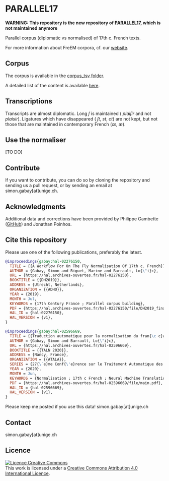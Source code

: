 # PARALLEL17

**WARNING: This repository is the new repository of [PARALLEL17](https://github.com/e-ditiones/PARALLEL17), which is not maintained anymore**

Parallel corpus (diplomatic vs normalised) of 17th c. French texts.

For more information about FreEM corpora, cf. our [website](https://freem-corpora.github.io).

## Corpus

The corpus is available in the [corpus_tsv folder](https://github.com/freem-corpora/FreEMnorm/tree/master/corpus_tsv).

A detailed list of the content is available [here](https://github.com/freem-corpora/FreEMnorm/blob/master/TableOfContent.tsv).

## Transcriptions
Transcripts are almost diplomatic. Long *ſ* is maintained ( *plaiſir* and not *plaisir*).
Ligatures which have disappeared ( *ſt*, *st*, *ct*) are not kept, but not those that are maintained in contemporary French (*œ*, *æ*).

## Use the normaliser
\[TO DO\]

## Contribute
If you want to contribute, you can do so by cloning the repository and sending us a pull request, or by sending an email at simon.gabay[at]unige.ch.

## Acknowledgments
Additional data and corrections have been provided by Philippe Gambette ([GitHub](https://github.com/PhilippeGambette)) and Jonathan Poinhos.

## Cite this repository
Please use one of the following publications, preferably the latest.

```bibtex
@inproceedings{gabay:hal-02276150,
  TITLE = {{A Workflow For On The Fly Normalisation Of 17th c. French}},
  AUTHOR = {Gabay, Simon and Riguet, Marine and Barrault, Lo{\"i}c},
  URL = {https://hal.archives-ouvertes.fr/hal-02276150},
  BOOKTITLE = {{DH2019}},
  ADDRESS = {Utrecht, Netherlands},
  ORGANIZATION = {{ADHO}},
  YEAR = {2019},
  MONTH = Jul,
  KEYWORDS = {17th Century France ; Parallel corpus building},
  PDF = {https://hal.archives-ouvertes.fr/hal-02276150/file/DH2019_final.pdf},
  HAL_ID = {hal-02276150},
  HAL_VERSION = {v1},
}
```

```bibtex
@inproceedings{gabay:hal-02596669,
  TITLE = {{Traduction automatique pour la normalisation du fran{\c c}ais du XVII e si{\`e}cle}},
  AUTHOR = {Gabay, Simon and Barrault, Lo{\"i}c},
  URL = {https://hal.archives-ouvertes.fr/hal-02596669},
  BOOKTITLE = {{TALN 2020}},
  ADDRESS = {Nancy, France},
  ORGANIZATION = {{ATALA}},
  SERIES = {27{\`e}me Conf{\'e}rence sur le Traitement Automatique des Langues Naturelles},
  YEAR = {2020},
  MONTH = Jun,
  KEYWORDS = {Normalisation ; 17th c French ; Neural Machine Translation (NMT) ; Statistical Machine Translation (SMT) ; Digital humanities ; Humanit{\'e}s num{\'e}riques ; Fran{\c c}ais classique ; Traduction automatique neuronale ; Traduction automatique statistique},
  PDF = {https://hal.archives-ouvertes.fr/hal-02596669/file/main.pdf},
  HAL_ID = {hal-02596669},
  HAL_VERSION = {v1},
}
```

Please keep me posted if you use this data! simon.gabay[at]unige.ch

## Contact
simon.gabay[at]unige.ch

## Licence
<a rel="license" href="http://creativecommons.org/licenses/by/4.0/"><img alt="Licence Creative Commons" style="border-width:0" src="https://i.creativecommons.org/l/by/4.0/88x31.png" /></a><br />This work is licensed under a <a rel="license" href="http://creativecommons.org/licenses/by/4.0/">Creative Commons Attribution 4.0 International Licence</a>.
